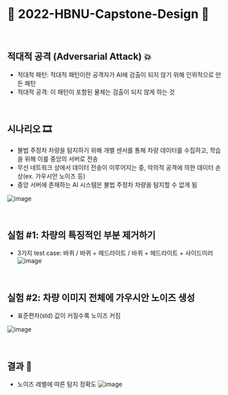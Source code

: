 # 🎉 2022-HBNU-Capstone-Design 🎉

<br>

## 적대적 공격 (Adversarial Attack) 💥
- 적대적 패턴: 적대적 패턴이란 공격자가 AI에 검출이 되지 않기 위해 인위적으로 만든 패턴
- 적대적 공격: 이 패턴이 포함된 물체는 검출이 되지 않게 하는 것

<br>

## 시나리오 🎞
  - 불법 주정차 차량을 탐지하기 위해 개별 센서를 통해 차량 데이터를 수집하고, 학습을 위해 이를 중앙의 서버로 전송
  - 무선 네트워크 상에서 데이터 전송이 이루어지는 중, 악의적 공격에 의한 데이터 손상(ex. 가우시안 노이즈 등)
  - 중앙 서버에 존재하는 AI 시스템은 불법 주정차 차량을 탐지할 수 없게 됨
  
  ![image](https://user-images.githubusercontent.com/68288862/206190023-f2dd07b6-5906-4a94-8006-0cf3d35e1ec8.png)

<br>

## 실험 #1: 차량의 특징적인 부분 제거하기
  - 3가지 test case: 바퀴 / 바퀴 + 헤드라이트 / 바퀴 + 헤드라이트 + 사이드미러
  ![image](https://user-images.githubusercontent.com/68288862/206190874-92326510-72df-4dd0-b75c-ad58a3542498.png)

<br>

## 실험 #2: 차량 이미지 전체에 가우시안 노이즈 생성
  - 표준편차(std) 값이 커질수록 노이즈 커짐
  
  ![image](https://user-images.githubusercontent.com/68288862/206190194-ec1de97d-1bb8-41b4-85ea-90658bc7ca2b.png)
  
<br>

## 결과 📌
  - 노이즈 레벨에 따른 탐지 정확도
  ![image](https://user-images.githubusercontent.com/68288862/206191670-7f8085c6-1d34-485f-b73d-72fb3e5ebc8b.png)
